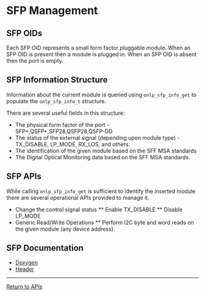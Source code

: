 # SFP Management

## SFP OIDs

Each SFP OID represents a small form factor pluggable module. When an SFP OID is present then a module is plugged in. When an SFP OID is absent then the port is empty.

## SFP Information Structure
Information about the current module is queried using ```onlp_sfp_info_get``` to populate the ```onlp_sfp_info_t``` structure.

There are several useful fields in this structure:
* The physical form factor of the port - SFP+,QSFP+,SFP28,QSFP28,QSFP-DD
* The status of the external signal (depending upon module type) - TX_DISABLE, LP_MODE, RX_LOS, and others.
* The identification of the given module based on the SFF MSA standards
* The Digital Optical Monitoring data based on the SFF MSA standards.

## SFP APIs

While calling ```onlp_sfp_info_get``` is sufficient to identify the inserted module there are several operational APIs provided to manage it.

* Change the control signal status
** Enable TX_DISABLE
** Disable LP_MODE
* Generic Read/Write Operations
** Perform I2C byte and word reads on the given module (any device address).

## SFP Documentation

* [Doxygen](https://htmlpreview.github.io/?https://raw.githubusercontent.com/opencomputeproject/OpenNetworkLinux/ONLPv2/packages/base/any/onlp/src/onlp/doc/html/group__oid-sfp.html)
* [Header](https://github.com/opencomputeproject/OpenNetworkLinux/blob/ONLPv2/packages/base/any/onlp/src/onlp/module/inc/onlp/sfp.h)

---
[Return to APIs](http://opencomputeproject.github.io/OpenNetworkLinux/onlp/applications/apis)
